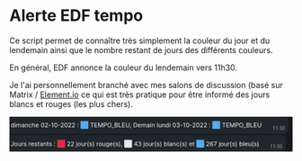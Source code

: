 # Alerte EDF tempo

Ce script permet de connaître très simplement la couleur du jour et du lendemain ainsi que le nombre restant de jours des différents couleurs.

En général, EDF annonce la couleur du lendemain vers 11h30.

Je l'ai personnellement branché avec mes salons de discussion (basé sur Matrix / [Element.io](https://element.io) ce qui est très pratique pour être informé des jours blancs et rouges (les plus chers).

![](capture.png)